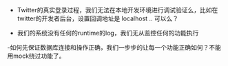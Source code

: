 - Twitter的真实登录过程，我们无法在本地开发环境进行调试验证么，比如在twitter的开发者后台，设置回调地址是 localhost .. 可以么？

- 我们的系统没有任何的runtime的log，我们无从监控任何的功能执行

 -如何先保证数据库连接和操作正确，我们一步步的让每一个功能正确如何？不能用mock绕过功能了。